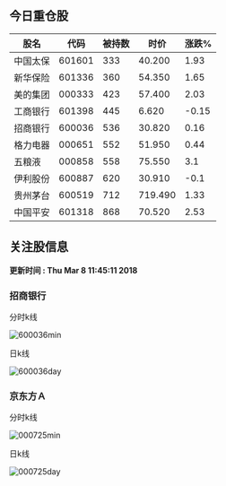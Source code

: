 
## 今日重仓股 

|股名|代码|被持数|时价|涨跌%|
|---|---|---|---|---|
|中国太保|601601|333|40.200|1.93|
|新华保险|601336|360|54.350|1.65|
|美的集团|000333|423|57.400|2.03|
|工商银行|601398|445|6.620|-0.15|
|招商银行|600036|536|30.820|0.16|
|格力电器|000651|552|51.950|0.44|
|五粮液|000858|558|75.550|3.1|
|伊利股份|600887|620|30.910|-0.1|
|贵州茅台|600519|712|719.490|1.33|
|中国平安|601318|868|70.520|2.53|

## 关注股信息
**更新时间 : Thu Mar  8 11:45:11 2018**
### 招商银行 
分时k线

![600036min](http://image.sinajs.cn/newchart/min/n/sh600036.gif)

日k线

![600036day](http://image.sinajs.cn/newchart/daily/n/sh600036.gif)

### 京东方Ａ 
分时k线

![000725min](http://image.sinajs.cn/newchart/min/n/sz000725.gif)

日k线

![000725day](http://image.sinajs.cn/newchart/daily/n/sz000725.gif)
